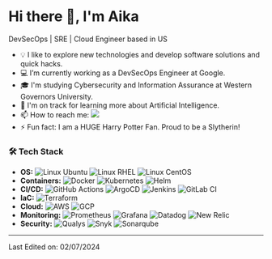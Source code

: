 # Hi there 👋, I'm Aika

DevSecOps | SRE | Cloud Engineer based in US

- 💡 I like to explore new technologies and develop software solutions and quick hacks.
- 💻 I’m currently working as a DevSecOps Engineer at Google.
- 🎓 I'm studying Cybersecurity and Information Assurance at Western Governors University.
- 🤖 I'm on track for learning more about Artificial Intelligence.
- 📫 How to reach me: <a href="https://www.linkedin.com/in/birnazarova/"><img src="https://img.shields.io/badge/-Aika%20Birnazarova%20-0077B5?style=flat&logo=Linkedin&logoColor=white"/></a>
- ⚡ Fun fact: I am a HUGE Harry Potter Fan. Proud to be a Slytherin!

### 🛠 Tech Stack

- **OS:** ![Linux Ubuntu](https://img.shields.io/badge/Linux_Ubuntu-y?style=flat&logo=ubuntu&color=05122A) ![Linux RHEL](https://img.shields.io/badge/Linux_RHEL-y?style=flat&logo=redhat&color=05122A) ![Linux CentOS](https://img.shields.io/badge/Linux_CentOS-y?style=flat&logo=centos&color=05122A)
- **Containers:** ![Docker](https://img.shields.io/badge/Docker-y?style=flat&logo=docker&color=05122A) ![Kubernetes](https://img.shields.io/badge/Kubernetes-y?style=flat&logo=kubernetes&color=05122A) ![Helm](https://img.shields.io/badge/Helm-y?style=flat&logo=helm&color=05122A)
- **CI/CD:** ![GitHub Actions](https://img.shields.io/badge/Github%20Actions-y?style=flat&logo=githubactions&color=05122A) ![ArgoCD](https://img.shields.io/badge/ArgoCD-y?style=flat&logo=argo&color=05122A) ![Jenkins](https://img.shields.io/badge/Jenkins-y?style=flat&logo=jenkins&color=05122A) ![GitLab CI](https://img.shields.io/badge/GitLab%20CI-y?style=flat&logo=gitlab&color=05122A)
- **IaC:** ![Terraform](https://img.shields.io/badge/Terraform-y?style=flat&logo=terraform&color=05122A)
- **Cloud:** ![AWS](https://img.shields.io/badge/Amazon%20Web%20Services-y?style=flat&logo=amazonaws&color=05122A) ![GCP](https://img.shields.io/badge/Google%20Cloud%20Platform-y?style=flat&logo=googlecloud&color=05122A) 
- **Monitoring:** ![Prometheus](https://img.shields.io/badge/Prometheus-y?style=flat&logo=prometheus&color=05122A) ![Grafana](https://img.shields.io/badge/Grafana-y?style=flat&logo=grafana&color=05122A) ![Datadog](https://img.shields.io/badge/Datadog-y?style=flat&logo=datadog&color=05122A) ![New Relic](https://img.shields.io/badge/New%20Relic-y?style=flat&logo=newrelic&color=05122A)
- **Security:** ![Qualys](https://img.shields.io/badge/Qualys-y?style=flat&logo=qualys&color=05122A) ![Snyk](https://img.shields.io/badge/Snyk-y?style=flat&logo=snyk&color=05122A) ![Sonarqube](https://img.shields.io/badge/SonarQube-y?style=flat&logo=sonarqube&color=05122A)

---
Last Edited on: 02/07/2024
